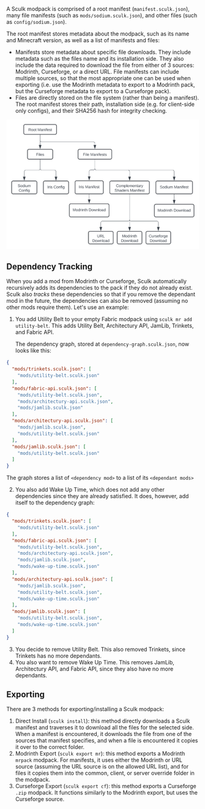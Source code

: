 A Sculk modpack is comprised of a root manifest (`manifest.sculk.json`), many
file manifests (such as `mods/sodium.sculk.json`), and other files (such as
`config/sodium.json`).

The root manifest stores metadata about the modpack, such as its name and
Minecraft version, as well as a list of manifests and files:

- Manifests store metadata about specific file downloads. They include metadata
  such as the files name and its installation side. They also include the data
  required to download the file from either of 3 sources: Modrinth, Curseforge,
  or a direct URL. File manifests can include multiple sources, so that the most
  appropriate one can be used when exporting (i.e. use the Modrinth metadata to
  export to a Modrinth pack, but the Curseforge metadata to export to a
  Curseforge pack).
- Files are directly stored on the file system (rather than being a manifest).
  The root manifest stores their path, installation side (e.g. for client-side
  only configs), and their SHA256 hash for integrity checking.

![A hierarchy diagram showing how Sculk modpacks work](./assets/how-it-works.svg)

## Dependency Tracking

When you add a mod from Modrinth or Curseforge, Sculk automatically recursively
adds its dependencies to the pack if they do not already exist. Sculk also
_tracks_ these dependencies so that if you remove the dependant mod in the
future, the dependencies can also be removed (assuming no other mods require
them). Let's use an example:

1. You add Utility Belt to your empty Fabric modpack using
   `sculk mr add utility-belt`. This adds Utility Belt, Architectury API,
   JamLib, Trinkets, and Fabric API.

   The dependency graph, stored at `dependency-graph.sculk.json`, now looks like
   this:

```json
{
  "mods/trinkets.sculk.json": [
    "mods/utility-belt.sculk.json"
  ],
  "mods/fabric-api.sculk.json": [
    "mods/utility-belt.sculk.json",
    "mods/architectury-api.sculk.json",
    "mods/jamlib.sculk.json"
  ],
  "mods/architectury-api.sculk.json": [
    "mods/jamlib.sculk.json",
    "mods/utility-belt.sculk.json"
  ],
  "mods/jamlib.sculk.json": [
    "mods/utility-belt.sculk.json"
  ]
}
```

  The graph stores a list of `<dependency mod>` to a list of its `<dependant mods>`

2. You also add Wake Up Time, which does not add any other dependencies since
   they are already satisfied. It does, however, add itself to the dependency
   graph:

```json
{
  "mods/trinkets.sculk.json": [
    "mods/utility-belt.sculk.json"
  ],
  "mods/fabric-api.sculk.json": [
    "mods/utility-belt.sculk.json",
    "mods/architectury-api.sculk.json",
    "mods/jamlib.sculk.json",
    "mods/wake-up-time.sculk.json"
  ],
  "mods/architectury-api.sculk.json": [
    "mods/jamlib.sculk.json",
    "mods/utility-belt.sculk.json",
    "mods/wake-up-time.sculk.json"
  ],
  "mods/jamlib.sculk.json": [
    "mods/utility-belt.sculk.json",
    "mods/wake-up-time.sculk.json"
  ]
}
```

3. You decide to remove Utility Belt. This also removed Trinkets, since Trinkets
   has no more dependants.
4. You also want to remove Wake Up Time. This removes JamLib, Architectury API,
   and Fabric API, since they also have no more dependants.

## Exporting

There are 3 methods for exporting/installing a Sculk modpack:

1. Direct Install (`sculk install`): this method directly downloads a Sculk
   manifest and traverses it to download all the files for the selected side.
   When a manifest is encountered, it downloads the file from one of the sources
   that manifest specifies, and when a file is encountered it copies it over to
   the correct folder.
2. Modrinth Export (`sculk export mr`): this method exports a Modrinth `mrpack`
   modpack. For manifests, it uses either the Modrinth or URL source (assuming
   the URL source is on the allowed URL list), and for files it copies them into
   the common, client, or server override folder in the modpack.
3. Curseforge Export (`sculk export cf`): this method exports a Curseforge
   `.zip` modpack. It functions similarly to the Modrinth export, but uses the
   Curseforge source.
